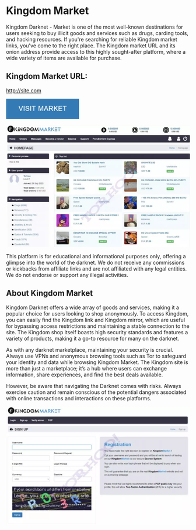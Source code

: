 # Kingdom Market
Kingdom Darknet - Market is one of the most well-known destinations for users seeking to buy illicit goods and services such as drugs, carding tools, and hacking resources. If you're searching for reliable Kingdom market links, you've come to the right place. The Kingdom market URL and its onion address provide access to this highly sought-after platform, where a wide variety of items are available for purchase.

## Kingdom Market URL:

http://site.com

[<img src="/assets/pastati.webp" width="200">](http://site.com)

<a href="http://site.com"><img src="/assets/tuttrarump.webp" alt="image" style="max-width: 100%;"><a>

This platform is for educational and informational purposes only, offering a glimpse into the world of the darknet. We do not receive any commissions or kickbacks from affiliate links and are not affiliated with any legal entities. We do not endorse or support any illegal activities.

## About Kingdom Market

Kingdom Darknet offers a wide array of goods and services, making it a popular choice for users looking to shop anonymously. To access Kingdom, you can easily find the Kingdom link and Kingdom mirror, which are useful for bypassing access restrictions and maintaining a stable connection to the site. The Kingdom shop itself boasts high security standards and features a variety of products, making it a go-to resource for many on the darknet.

As with any darknet marketplace, maintaining your security is crucial. Always use VPNs and anonymous browsing tools such as Tor to safeguard your identity and data while browsing Kingdom Market. The Kingdom site is more than just a marketplace; it’s a hub where users can exchange information, share experiences, and find the best deals available.

However, be aware that navigating the Darknet comes with risks. Always exercise caution and remain conscious of the potential dangers associated with online transactions and interactions on these platforms.

<a href="http://site.com"><img src="/assets/sovite.webp" alt="image" style="max-width: 100%;"><a>